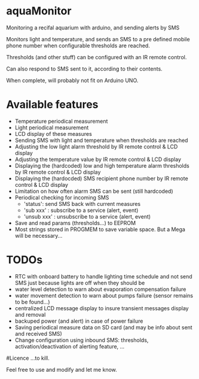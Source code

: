 # aquaMonitor
Monitoring a recifal aquarium with arduino, and sending alerts by SMS

Monitors light and temperature, and sends an SMS to a pre defined mobile phone number when configurable thresholds are reached.

Thresholds (and other stuff) can be configured with an IR remote control.

Can also respond to SMS sent to it, according to their contents.


When complete, will probably not fit on Arduino UNO.

# Available features
* Temperature periodical measurement
* Light periodical measurement
* LCD display of these measures
* Sending SMS with light and temperature when thresholds are reached
* Adjusting the low light alarm threshold by IR remote control & LCD display
* Adjusting the temperature value by IR remote control & LCD display
* Displaying the (hardcoded) low and high temperature alarm thresholds by IR remote control & LCD display
* Displaying the (hardocded) SMS recipient phone number by IR remote control & LCD display
* Limitation on how often alarm SMS can be sent (still hardcoded)
* Periodical checking for incoming SMS
  * 'status': send SMS back with current measures
  * 'sub xxx' : subscribe to a service (alert, event)
  * 'unsub xxx' : unsubscribe to a service (alert, event)
* Save and read params (thresholds...) to EEPROM
* Most strings stored in PROGMEM to save variable space. But a Mega will be necessary...

# TODOs
* RTC with onboard battery to handle lighting time schedule and not send SMS just because lights are off when they should be
* water level detection to warn about evaporation compensation failure
* water movement detection to warn about pumps failure (sensor remains to be found...) 
* centralized LCD message display to insure transient messages display and removal
* backuped power (and alert) in case of power failure
* Saving periodical measure data on SD card (and may be info about sent and received SMS)
* Change configuration using inbound SMS: thresholds, activation/deactivation of alerting feature, ...

#Licence
...to kill.

Feel free to use and modify and let me know.

